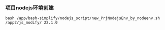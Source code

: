 ### 项目nodejs环境创建

`bash /app/bash-simplify/nodejs_script/new_PrjNodejsEnv_by_nodeenv.sh /app2/js_modify/ 22.1.0`
